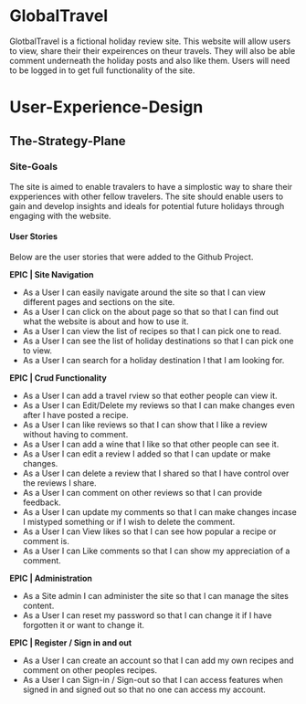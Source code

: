 # GlobalTravel

GlotbalTravel is a fictional holiday review site. This website will allow users to view, share their their expeirences on theur travels.
They will also be able comment underneath the holiday posts and also like them. Users will need to be logged in to get full functionality
of the site.

# User-Experience-Design

## The-Strategy-Plane

### Site-Goals

The site is aimed to enable travalers to have a simplostic way to share their expperiences with other fellow travelers. The site should enable
users to gain and develop insights and ideals for potential future holidays through engaging with the website.

#### User Stories

Below are the user stories that were added to the Github Project.

**EPIC | Site Navigation**
- As a User I can easily navigate around the site so that I can view different pages and sections on the site.
- As a User I can click on the about page so that so that I can find out what the website is about and how to use it.
- As a User I can view the list of recipes so that I can pick one to read.
- As a User I can see the list of holiday destinations so that I can pick one to view.
- As a User I can search for a holiday destination I that I am looking for.  

**EPIC | Crud Functionality**
- As a User I can add a travel rview so that eother people can view it. 
- As a User I can Edit/Delete my reviews so that I can make changes even after I have posted a recipe.
- As a User I can like reviews so that I can show that I like a review without having to comment.
- As a User I can add a wine that I like so that other people can see it.
- As a User I can edit a review I added so that I can update or make changes.
- As a User I can delete a review that I shared so that I have control over the reviews I share.
- As a User I can comment on other reviews so that I can provide feedback.
- As a User I can update my comments so that I can make changes incase I mistyped something or if I wish to delete the comment.
- As a User I can View likes so that I can see how popular a recipe or comment is.
- As a User I can Like comments so that I can show my appreciation of a comment.

**EPIC | Administration**
- As a Site admin I can administer the site so that I can manage the sites content.
- As a User I can reset my password so that I can change it if I have forgotten it or want to change it.


**EPIC | Register / Sign in and out**
- As a User I can create an account so that I can add my own recipes and comment on other peoples recipes.
- As a User I can Sign-in / Sign-out so that I can access features when signed in and signed out so that no one can access my account.
  









